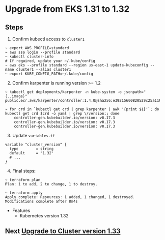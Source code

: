 # Upgrade from EKS 1.31 to 1.32

## Steps

1. Confirm kubectl access to `cluster1`

```shell
~ export AWS_PROFILE=standard
~ aws sso login --profile standard
~ kubectl cluster-info
# If required, update your ~/.kube/config
~ aws eks --profile standard --region us-east-1 update-kubeconfig --name cluster1 --alias cluster1
~ export KUBE_CONFIG_PATH=~/.kube/config
```

2. Confirm karpenter is running version >= 1.2

```shell
~ kubectl get deployments/karpenter -n kube-system -o jsonpath="{..image}"
public.ecr.aws/karpenter/controller:1.4.0@sha256:e39215600820529c25a119b95f7431dcc103834766426b2beb48f87fa87555bb%

~ for crd in `kubectl get crd | grep karpenter | awk '{print $1}'`; do kubectl get crd $crd -o yaml | grep \/version:; done
    controller-gen.kubebuilder.io/version: v0.17.3
    controller-gen.kubebuilder.io/version: v0.17.3
    controller-gen.kubebuilder.io/version: v0.17.3
```

3. Update `variables.tf`

```hcl
variable "cluster_version" {
  type        = string
  default     = "1.32"
  # ...
}
```

4. Final steps:

```shell
~ terraform plan
Plan: 1 to add, 2 to change, 1 to destroy.

~ terraform apply
Apply complete! Resources: 1 added, 1 changed, 1 destroyed.
Modifications complete after 8m4s
```

- Features
  - Kubernetes version 1.32

## Next [Upgrade to Cluster version 1.33](EKS_1.33.md)
